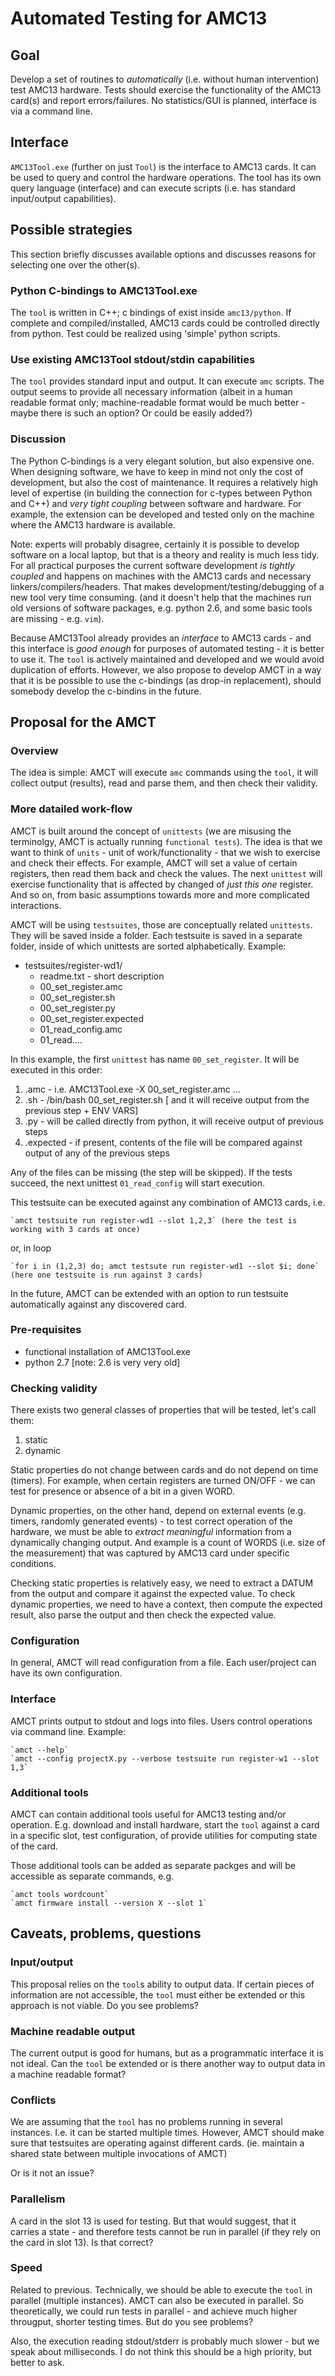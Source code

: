 # Automated Testing for AMC13

## Goal

Develop a set of routines to *automatically* (i.e. without human intervention) test
AMC13 hardware. Tests should exercise the functionality of the AMC13 card(s) and
report errors/failures. No statistics/GUI is planned, interface is via a command line.


## Interface

`AMC13Tool.exe` (further on just `Tool`) is the interface to AMC13 cards. It can be used
to query and control the hardware operations. The tool has its own query language (interface)
and can execute scripts (i.e. has standard input/output capabilities).


## Possible strategies

This section briefly discusses available options and discusses reasons for selecting one over
the other(s).

### Python C-bindings to AMC13Tool.exe

The `tool` is written in C++; c bindings of exist inside
`amc13/python`. If complete and compiled/installed, AMC13 cards could be controlled directly
from python. Test could be realized using 'simple' python scripts.

### Use existing AMC13Tool stdout/stdin capabilities

The `tool` provides standard input and output. It can execute `amc` scripts. The output seems
to provide all necessary information (albeit in a human readable format only; machine-readable
format would be much better - maybe there is such an option? Or could be easily added?)

### Discussion

The Python C-bindings is a very elegant solution, but also expensive one. When
designing software, we have to keep in mind not only the cost of development, but also the
cost of maintenance. It requires a relatively high level of expertise (in building the
connection for c-types between Python and C++) and *very tight coupling* between software
and hardware. For example, the extension can be developed and tested only on the machine
where the AMC13 hardware is available.

Note: experts will probably disagree, certainly it is possible to develop software on a
local laptop, but that is a theory and reality is much less tidy. For all practical purposes
the current software development *is tightly coupled* and happens on machines with the
AMC13 cards and necessary linkers/compilers/headers. That makes development/testing/debugging
of a new tool very time consuming. (and it doesn't help that the machines run old versions of
software packages, e.g. python 2.6, and some basic tools are missing - e.g. `vim`).

Because AMC13Tool already provides an *interface* to AMC13 cards - and this interface is *good enough*
for purposes of automated testing - it is better to use it. The `tool` is actively
maintained and developed and we would avoid duplication of efforts. However, we also propose
to develop AMCT in a way that it is be possible to use the c-bindings (as drop-in replacement),
should somebody develop the c-bindins in the future.


## Proposal for the AMCT

### Overview

The idea is simple: AMCT will execute `amc` commands using the `tool`, it will collect output (results),
read and parse them, and then check their validity.

### More datailed work-flow

AMCT is built around the concept of `unittests` (we are misusing the terminolgy, AMCT is actually running
`functional tests`). The idea is that we want to think of `units` - unit of work/functionality -
that we wish to exercise and check their effects. For example, AMCT will set a value of certain registers,
then read them back and check the values. The next `unittest` will exercise functionality that is affected
by changed of *just this one* register. And so on, from basic assumptions towards more and more complicated
interactions.

AMCT will be using `testsuites`, those are conceptually related `unittests`. They will be saved inside a
folder. Each testsuite is saved in a separate folder, inside of which unittests are sorted alphabetically.
Example:

  * testsuites/register-wd1/
    * readme.txt - short description
    * 00_set_register.amc
    * 00_set_register.sh
    * 00_set_register.py
    * 00_set_register.expected
    * 01_read_config.amc
    * 01_read....

In this example, the first `unittest` has name `00_set_register`. It will be executed in this order:

  1. .amc - i.e. AMC13Tool.exe -X 00_set_register.amc ...
  1. .sh - /bin/bash 00_set_register.sh [ and it will receive output from the previous step + ENV VARS]
  1. .py - will be called directly from python, it will receive output of previous steps
  1. .expected - if present, contents of the file will be compared against output of any of the previous steps

Any of the files can be missing (the step will be skipped). If the tests succeed, the next unittest `01_read_config`
will start execution.

This testsuite can be executed against any combination of AMC13 cards, i.e.

    `amct testsuite run register-wd1 --slot 1,2,3` (here the test is working with 3 cards at once)

or, in loop

    `for i in (1,2,3) do; amct testsute run register-wd1 --slot $i; done` (here one testsuite is run against 3 cards)


In the future, AMCT can be extended with an option to run testsuite automatically against any discovered card.


### Pre-requisites

 * functional installation of AMC13Tool.exe
 * python 2.7 [note: 2.6 is very very old]

### Checking validity

There exists two general classes of properties that will be tested, let's call them:

  1. static
  1. dynamic

Static properties do not change between cards and do not depend on time (timers). For example,
when certain registers are turned ON/OFF - we can test for presence or absence of a bit in
a given WORD.

Dynamic properties, on the other hand, depend on external events (e.g. timers, randomly generated
events) - to test correct operation of the hardware, we must be able to *extract meaningful*
information from a dynamically changing output. And example is a count of WORDS (i.e. size of the
measurement) that was captured by AMC13 card under specific conditions.

Checking static properties is relatively easy, we need to extract a DATUM from the output and compare
it against the expected value. To check dynamic properties, we need to have a context, then compute
the expected result, also parse the output and then check the expected value.

### Configuration

In general, AMCT will read configuration from a file. Each user/project can have its own
configuration.

### Interface

AMCT prints output to stdout and logs into files. Users control operations via command line.
Example:

    `amct --help`
    `amct --config projectX.py --verbose testsuite run register-w1 --slot 1,3`


### Additional tools

AMCT can contain additional tools useful for AMC13 testing and/or operation. E.g. download and install hardware, start the `tool` against a card in a specific slot, test configuration, of provide utilities for computing state of the card.

Those additional tools can be added as separate packges and will be accessible as separate commands, e.g.

    `amct tools wordcount`
    `amct firmware install --version X --slot 1`


## Caveats, problems, questions

### Input/output

This proposal relies on the `tool`s ability to output data. If certain pieces of information
are not accessible, the `tool` must either be extended or this approach is not viable. Do you
see problems?

### Machine readable output

The current output is good for humans, but as a programmatic interface it is not ideal. Can the
`tool` be extended or is there another way to output data in a machine readable format?

### Conflicts

We are assuming that the `tool` has no problems running in several instances. I.e. it can be started
multiple times. However, AMCT should make sure that testsuites are operating against different cards.
(ie. maintain a shared state between multiple invocations of AMCT)

Or is it not an issue?

### Parallelism

A card in the slot 13 is used for testing. But that would suggest, that it carries a state - and therefore
tests cannot be run in parallel (if they rely on the card in slot 13). Is that correct?

### Speed

Related to previous. Technically, we should be able to execute the `tool` in parallel (multiple instances).
AMCT can also be executed in parallel. So theoretically, we could run tests in parallel - and achieve
much higher througput, shorter testing times. But do you see problems?

Also, the execution reading stdout/stderr is probably much slower - but we speak about milliseconds. I
do not think this should be a high priority, but better to ask.
